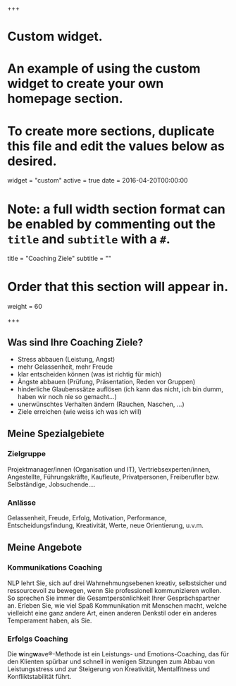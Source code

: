 +++
# Custom widget.
# An example of using the custom widget to create your own homepage section.
# To create more sections, duplicate this file and edit the values below as desired.
widget = "custom"
active = true
date = 2016-04-20T00:00:00

# Note: a full width section format can be enabled by commenting out the `title` and `subtitle` with a `#`.
title = "Coaching Ziele"
subtitle = ""

# Order that this section will appear in.
weight = 60

+++

## Was sind Ihre Coaching Ziele?

  * Stress abbauen (Leistung, Angst)
  * mehr Gelassenheit, mehr Freude
  * klar entscheiden können (was ist richtig für mich)
  * Ängste abbauen (Prüfung, Präsentation, Reden vor Gruppen)
  * hinderliche Glaubenssätze auflösen (ich kann das nicht, ich bin dumm, haben wir noch nie so gemacht&#8230;)
  * unerwünschtes Verhalten ändern (Rauchen, Naschen, &#8230;)
  * Ziele erreichen (wie weiss ich was ich will)

## Meine Spezialgebiete

### Zielgruppe
  
Projektmanager/innen (Organisation und IT), Vertriebsexperten/innen, Angestellte, Führungskräfte, Kaufleute, Privatpersonen, Freiberufler bzw. Selbständige, Jobsuchende&#8230;.

### Anlässe
  
Gelassenheit, Freude, Erfolg, Motivation, Performance, Entscheidungsfindung, Kreativität, Werte, neue Orientierung, u.v.m.

## Meine Angebote

### Kommunikations Coaching

NLP lehrt Sie, sich auf drei Wahrnehmungsebenen kreativ, selbstsicher und ressourcevoll zu bewegen, wenn Sie professionell kommunizieren wollen. So sprechen Sie immer die Gesamtpersönlichkeit Ihrer Gesprächspartner an. Erleben Sie, wie viel Spaß Kommunikation mit Menschen macht, welche vielleicht eine ganz andere Art, einen anderen Denkstil oder ein anderes Temperament haben, als Sie.

### Erfolgs Coaching

Die **w**ing**w**ave®-Methode ist ein Leistungs- und Emotions-Coaching, das für den Klienten spürbar und schnell in wenigen Sitzungen zum Abbau von Leistungsstress und zur Steigerung von Kreativität, Mentalfitness und Konfliktstabilität führt.